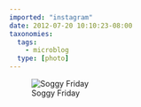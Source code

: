 ```yaml
---
imported: "instagram"
date: 2012-07-20 10:10:23-08:00
taxonomies:
  tags:
    - microblog
  type: [photo]
---
```

<figure>
  <img src="/media/images/photos/2012/07/8775d94df5db98114548f3f93fab1621.jpg" title="Soggy Friday"/>
  <figcaption>Soggy Friday</figcaption>
</figure>

